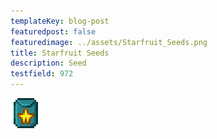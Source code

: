 ```yaml
---
templateKey: blog-post
featuredpost: false
featuredimage: ../assets/Starfruit_Seeds.png
title: Starfruit Seeds
description: Seed
testfield: 972
---
```

![Starfruit Seeds](../assets/Starfruit_Seeds.png)
